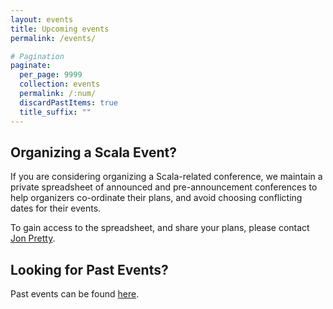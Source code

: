 ```yaml
---
layout: events
title: Upcoming events
permalink: /events/

# Pagination
paginate:
  per_page: 9999
  collection: events
  permalink: /:num/
  discardPastItems: true
  title_suffix: ""
---
```


<div class="org-scala-event">
  <h2>Organizing a Scala Event?</h2>

  If you are considering organizing a Scala-related conference, we maintain a private spreadsheet of announced and pre-announcement conferences to help organizers co-ordinate their plans, and avoid choosing conflicting dates for their events.

  To gain access to the spreadsheet, and share your plans, please contact <a href="https://twitter.com/propensive/">Jon Pretty</a>.
</div>

<h2>Looking for Past Events?</h2>

Past events can be found <a href="/pastevents/">here</a>.
